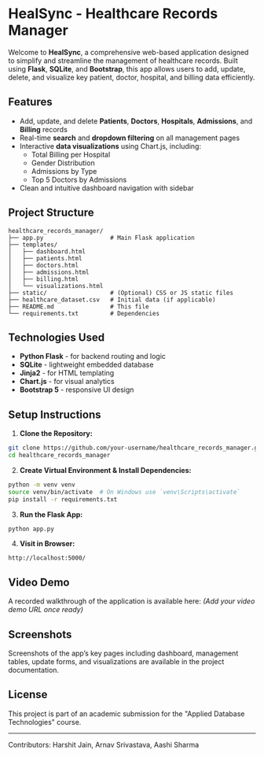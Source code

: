 # HealSync - Healthcare Records Manager

Welcome to **HealSync**, a comprehensive web-based application designed to simplify and streamline the management of healthcare records. Built using **Flask**, **SQLite**, and **Bootstrap**, this app allows users to add, update, delete, and visualize key patient, doctor, hospital, and billing data efficiently.

##  Features

- Add, update, and delete **Patients**, **Doctors**, **Hospitals**, **Admissions**, and **Billing** records
- Real-time **search** and **dropdown filtering** on all management pages
- Interactive **data visualizations** using Chart.js, including:
  - Total Billing per Hospital
  - Gender Distribution
  - Admissions by Type
  - Top 5 Doctors by Admissions
- Clean and intuitive dashboard navigation with sidebar

##  Project Structure

```
healthcare_records_manager/
├── app.py                   # Main Flask application
├── templates/
│   ├── dashboard.html
│   ├── patients.html
│   ├── doctors.html
│   ├── admissions.html
│   ├── billing.html
│   └── visualizations.html
├── static/                  # (Optional) CSS or JS static files
├── healthcare_dataset.csv   # Initial data (if applicable)
├── README.md                # This file
└── requirements.txt         # Dependencies
```

##  Technologies Used
- **Python Flask** - for backend routing and logic
- **SQLite** - lightweight embedded database
- **Jinja2** - for HTML templating
- **Chart.js** - for visual analytics
- **Bootstrap 5** - responsive UI design

##  Setup Instructions

1. **Clone the Repository:**
```bash
git clone https://github.com/your-username/healthcare_records_manager.git
cd healthcare_records_manager
```

2. **Create Virtual Environment & Install Dependencies:**
```bash
python -m venv venv
source venv/bin/activate  # On Windows use `venv\Scripts\activate`
pip install -r requirements.txt
```

3. **Run the Flask App:**
```bash
python app.py
```

4. **Visit in Browser:**
```
http://localhost:5000/
```

##  Video Demo
A recorded walkthrough of the application is available here: *(Add your video demo URL once ready)*

##  Screenshots
Screenshots of the app’s key pages including dashboard, management tables, update forms, and visualizations are available in the project documentation.

##  License
This project is part of an academic submission for the "Applied Database Technologies" course.

---

Contributors: Harshit Jain, Arnav Srivastava, Aashi Sharma
